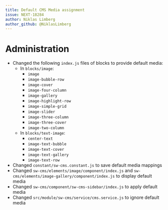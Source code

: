 ```yaml
---
title: Default CMS Media assignment
issue: NEXT-18284
author: Niklas Limberg
author_github: @NiklasLimberg
---
```

# Administration
* Changed the following `index.js` files of blocks to provide default media:
  * In `blocks/image`:
    * `image`
    * `image-bubble-row`
    * `image-cover`
    * `image-four-column`
    * `image-gallery`
    * `image-highlight-row`
    * `image-simple-grid`
    * `image-slider`
    * `image-three-column`
    * `image-three-cover`
    * `image-two-column`
  * In `blocks/text-image`:
    * `center-text`
    * `image-text-bubble`
    * `image-text-cover`
    * `image-text-gallery`
    * `image-text-row`
* Changed `constant/sw-cms.constant.js` to save default media mappings
* Changed `sw-cms/elements/image/component/index.js` and `sw-cms/elements/image-gallery/component/index.js` to display default media
* Changed `sw-cms/component/sw-cms-sidebar/index.js` to apply default media
* Changed `src/module/sw-cms/service/cms.service.js` to ignore default media
